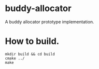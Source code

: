# buddy-allocator
A buddy allocator prototype implementation.

# How to build.
```  
mkdir build && cd build
cmake ../
make
```
